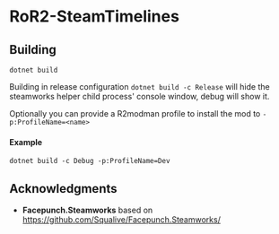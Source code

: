 # RoR2-SteamTimelines

## Building
`dotnet build`

Building in release configuration `dotnet build -c Release` will hide the steamworks helper child process' console window, debug will show it.

Optionally you can provide a R2modman profile to install the mod to `-p:ProfileName=<name>`
#### Example
```
dotnet build -c Debug -p:ProfileName=Dev
```

## Acknowledgments
* **Facepunch.Steamworks** based on https://github.com/Squalive/Facepunch.Steamworks/
